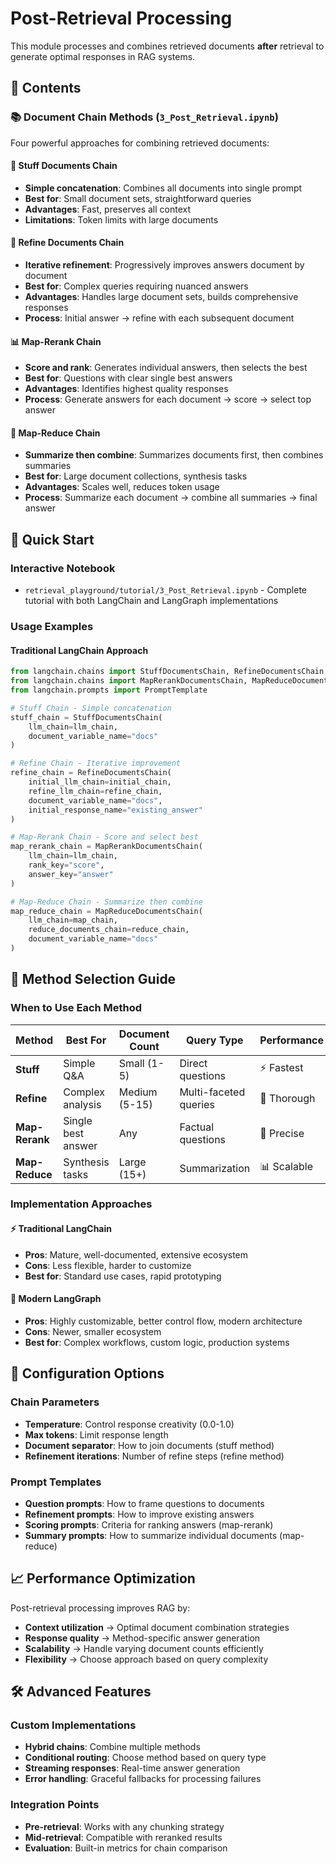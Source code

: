 # Post-Retrieval Processing

This module processes and combines retrieved documents **after** retrieval to generate optimal responses in RAG systems.

## 📁 Contents

### 📚 **Document Chain Methods** (`3_Post_Retrieval.ipynb`)
Four powerful approaches for combining retrieved documents:

#### 📄 **Stuff Documents Chain**
- **Simple concatenation**: Combines all documents into single prompt
- **Best for**: Small document sets, straightforward queries
- **Advantages**: Fast, preserves all context
- **Limitations**: Token limits with large documents

#### 🔄 **Refine Documents Chain** 
- **Iterative refinement**: Progressively improves answers document by document
- **Best for**: Complex queries requiring nuanced answers
- **Advantages**: Handles large document sets, builds comprehensive responses
- **Process**: Initial answer → refine with each subsequent document

#### 📊 **Map-Rerank Chain**
- **Score and rank**: Generates individual answers, then selects the best
- **Best for**: Questions with clear single best answers
- **Advantages**: Identifies highest quality responses
- **Process**: Generate answers for each document → score → select top answer

#### 🔀 **Map-Reduce Chain**
- **Summarize then combine**: Summarizes documents first, then combines summaries
- **Best for**: Large document collections, synthesis tasks
- **Advantages**: Scales well, reduces token usage
- **Process**: Summarize each document → combine all summaries → final answer

## 🚀 Quick Start

### Interactive Notebook
- `retrieval_playground/tutorial/3_Post_Retrieval.ipynb` - Complete tutorial with both LangChain and LangGraph implementations

### Usage Examples

#### Traditional LangChain Approach
```python
from langchain.chains import StuffDocumentsChain, RefineDocumentsChain
from langchain.chains import MapRerankDocumentsChain, MapReduceDocumentsChain
from langchain.prompts import PromptTemplate

# Stuff Chain - Simple concatenation
stuff_chain = StuffDocumentsChain(
    llm_chain=llm_chain,
    document_variable_name="docs"
)

# Refine Chain - Iterative improvement  
refine_chain = RefineDocumentsChain(
    initial_llm_chain=initial_chain,
    refine_llm_chain=refine_chain,
    document_variable_name="docs",
    initial_response_name="existing_answer"
)

# Map-Rerank Chain - Score and select best
map_rerank_chain = MapRerankDocumentsChain(
    llm_chain=llm_chain,
    rank_key="score",
    answer_key="answer"
)

# Map-Reduce Chain - Summarize then combine
map_reduce_chain = MapReduceDocumentsChain(
    llm_chain=map_chain,
    reduce_documents_chain=reduce_chain,
    document_variable_name="docs"
)
```

## 🎯 Method Selection Guide

### When to Use Each Method

| Method | Best For | Document Count | Query Type | Performance |
|--------|----------|---------------|------------|-------------|
| **Stuff** | Simple Q&A | Small (1-5) | Direct questions | ⚡ Fastest |
| **Refine** | Complex analysis | Medium (5-15) | Multi-faceted queries | 🔄 Thorough |
| **Map-Rerank** | Single best answer | Any | Factual questions | 🎯 Precise |
| **Map-Reduce** | Synthesis tasks | Large (15+) | Summarization | 📊 Scalable |

### Implementation Approaches

#### ⚡ **Traditional LangChain**
- **Pros**: Mature, well-documented, extensive ecosystem
- **Cons**: Less flexible, harder to customize
- **Best for**: Standard use cases, rapid prototyping

#### 🔧 **Modern LangGraph** 
- **Pros**: Highly customizable, better control flow, modern architecture
- **Cons**: Newer, smaller ecosystem
- **Best for**: Complex workflows, custom logic, production systems

## 🔧 Configuration Options

### Chain Parameters
- **Temperature**: Control response creativity (0.0-1.0)
- **Max tokens**: Limit response length
- **Document separator**: How to join documents (stuff method)
- **Refinement iterations**: Number of refine steps (refine method)

### Prompt Templates
- **Question prompts**: How to frame questions to documents
- **Refinement prompts**: How to improve existing answers
- **Scoring prompts**: Criteria for ranking answers (map-rerank)
- **Summary prompts**: How to summarize individual documents (map-reduce)

## 📈 Performance Optimization

Post-retrieval processing improves RAG by:
- **Context utilization** → Optimal document combination strategies
- **Response quality** → Method-specific answer generation
- **Scalability** → Handle varying document counts efficiently
- **Flexibility** → Choose approach based on query complexity

## 🛠️ Advanced Features

### Custom Implementations
- **Hybrid chains**: Combine multiple methods
- **Conditional routing**: Choose method based on query type
- **Streaming responses**: Real-time answer generation
- **Error handling**: Graceful fallbacks for processing failures

### Integration Points
- **Pre-retrieval**: Works with any chunking strategy
- **Mid-retrieval**: Compatible with reranked results
- **Evaluation**: Built-in metrics for chain comparison
